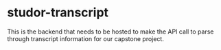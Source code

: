 # studor-transcript

This is the backend that needs to be hosted to make the API call to parse through transcript information for our capstone project.
